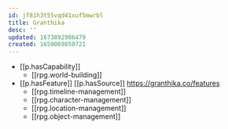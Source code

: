 ```yaml
---
id: jf81h3t55vqd41xuf5mwrbl
title: Granthika
desc: ''
updated: 1673892986479
created: 1650069850721
---
```


- [[p.hasCapability]]
  - [[rpg.world-building]]
- [[p.hasFeature]] [[p.hasSource]] https://granthika.co/features
  - [[rpg.timeline-management]]
  - [[rpg.character-management]]
  - [[rpg.location-management]]
  - [[rpg.object-management]]